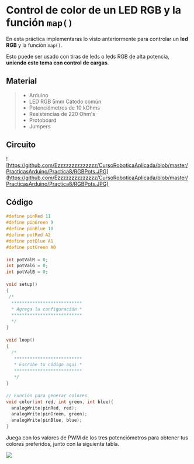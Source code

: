 # Control de color de un LED RGB y la función ``map()``

En esta práctica implementaras lo visto anteriormente para controlar un **led RGB** y la función ``map()``. 

Esto puede ser usado con tiras de leds o leds RGB de alta potencia, **uniendo este tema con control de cargas**.

## Material
> - Arduino
> - LED RGB 5mm Cátodo común
> - Potenciómetros de 10 kOhms
> - Resistencias de 220 Ohm's
> - Protoboard
> - Jumpers

## Circuito
![https://github.com/Ezzzzzzzzzzzzzz/CursoRoboticaAplicada/blob/master/PracticasArduino/Practica8/RGBPots.JPG](https://github.com/Ezzzzzzzzzzzzzz/CursoRoboticaAplicada/blob/master/PracticasArduino/Practica8/RGBPots.JPG)

## Código
```c
#define pinRed 11
#define pinGreen 9
#define pinBlue 10
#define potRed A2
#define potBlue A1
#define potGreen A0

int potValR = 0;
int potValG = 0;
int potValB = 0;

void setup()
{
 /*
  ***************************
  * Agrega la configuración *
  ***************************
  */
}

void loop()
{
  /*
   **************************
   * Escribe tu código aqui *
   **************************
   */
}

// Función para generar colores
void color(int red, int green, int blue){
  analogWrite(pinRed, red);
  analogWrite(pinGreen, green);
  analogWrite(pinBlue, blue);
}
```

Juega con los valores de PWM  de los tres potenciómetros para obtener tus colores preferidos, junto con la siguiente tabla.

![](http://www.winkhel.com/images/coloresRGB.gif)
<!--stackedit_data:
eyJoaXN0b3J5IjpbLTcxNzIxMTI1NywxNjA5NTM4Nzk1LC0xOD
YwNjI2ODMxXX0=
-->
